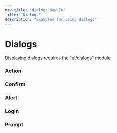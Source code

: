 ```yaml
---
nav-title: "dialogs How-To"
title: "Dialogs"
description: "Examples for using dialogs"
---
```

# Dialogs
Displaying dialogs requires the "ui/dialogs" module.
<snippet id='dialog-require'/>

### Action
<snippet id='dialog-action'/>

### Confirm
<snippet id='dialog-confirm'/>

### Alert
<snippet id='dialog-alert'/>

### Login
<snippet id='dialog-login'/>

### Prompt
<snippet id='dialog-prompt'/>
